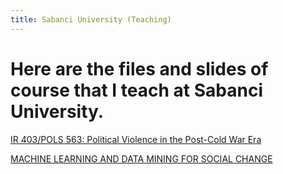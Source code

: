 ```yaml
---
title: Sabanci University (Teaching)
---
```


Here are the files and slides of course that I teach at Sabanci University.
=====


[IR 403/POLS 563: Political Violence in the Post-Cold War Era](https://babakrezaee.github.io/SU_IR403POLS563)


[MACHINE LEARNING AND DATA MINING
FOR SOCIAL CHANGE](https://www.dropbox.com/s/8co7ip2dlgs7onv/Machine_Learning_and_Data_Mining_for_Social_Change_Dec2018_PerthShortVersion.pdf?dl=1)
